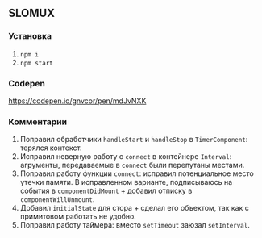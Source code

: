 ## SLOMUX

### Установка
1. `npm i`
2. `npm start`

### Codepen
https://codepen.io/gnvcor/pen/mdJvNXK

### Комментарии
1) Поправил обработчики `handleStart` и `handleStop` в `TimerComponent`: терялся контекст.
2) Исправил неверную работу с `connect` в контейнере `Interval`: агрументы, передаваемые в `connect` были перепутаны местами.
3) Поправил работу функции `connect`: исправил потенциальное место утечки памяти. В исправленном варианте, подписываюсь на события в `componentDidMount` + добавил отписку в `componentWillUnmount`.
4) Добавил `initialState` для стора + сделал его объектом, так как с примитовом работать не удобно.
5) Поправил работу таймера: вместо `setTimeout` заюзал `setInterval`.
